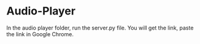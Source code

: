 # Audio-Player
In the audio player folder, run the server.py file.
You will get the link, paste the link in Google Chrome. 
